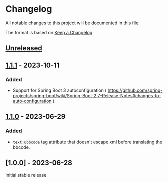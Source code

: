 # Changelog

All notable changes to this project will be documented in this file.

The format is based on [Keep a Changelog](https://keepachangelog.com/en/1.0.0/).

## [Unreleased]

## [1.1.1] - 2023-10-11

### Added

- Support for Spring Boot 3 autoconfiguration ( https://github.com/spring-projects/spring-boot/wiki/Spring-Boot-2.7-Release-Notes#changes-to-auto-configuration ).


## [1.1.0] - 2023-06-29

### Added

- `text:ubbcode` tag attribute that doesn't escape xml before translating the bbcode.

## [1.0.0] - 2023-06-28

Initial stable release


[unreleased]: https://github.com/olivierlacan/keep-a-changelog/compare/v1.1.1...HEAD
[1.1.1]: https://github.com/olivierlacan/keep-a-changelog/compare/v1.1.0...v1.1.1
[1.1.0]: https://github.com/olivierlacan/keep-a-changelog/compare/v1.0.0...v1.1.0

